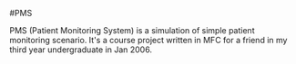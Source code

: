 #PMS

PMS (Patient Monitoring System) is a simulation of simple patient monitoring scenario. It's a course project written in MFC for a friend in my third year undergraduate in Jan 2006.
